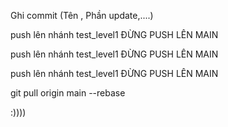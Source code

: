 Ghi commit (Tên , Phần update,....)

push lên nhánh test_level1 ĐỪNG PUSH LÊN MAIN 

push lên nhánh test_level1 ĐỪNG PUSH LÊN MAIN
  
push lên nhánh test_level1 ĐỪNG PUSH LÊN MAIN


git pull origin main --rebase


:))))
